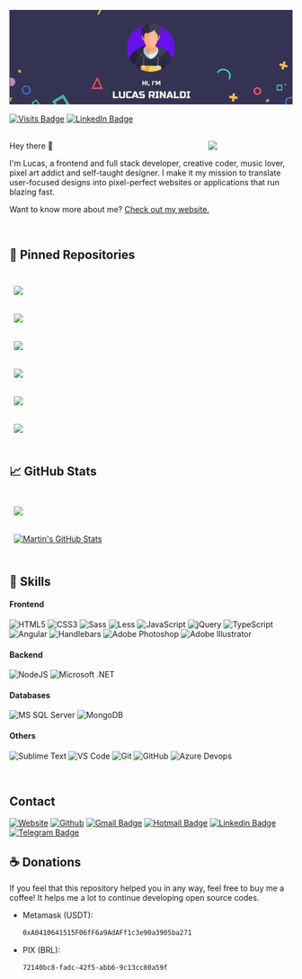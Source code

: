 [![Lucas Rinaldi GitHub Banner](./assets/header.png)](https://lucasreinaldi.com.br)

[![Visits Badge](https://badges.pufler.dev/visits/rinaldilucas/rinaldilucas)](https://lucasreinaldi.com.br)
[![LinkedIn Badge](https://img.shields.io/badge/LinkedIn-Profile-informational?style=flat&logo=linkedin&logoColor=white&color=0D76A8)](https://www.linkedin.com/in/rinaldilucas/)

<br>

<img align="right" width="150"  src="https://media1.giphy.com/media/jaHx2CoUG7L8y3SDn9/giphy.gif?cid=ecf05e47d137f7339c00f8e1b7afaa1f8ed8d958b4d0aa6e&rid=giphy.gif">
Hey there 👋

I'm Lucas, a frontend and full stack developer, creative coder, music lover, pixel art addict and self-taught designer. I make it my mission to translate user-focused designs into pixel-perfect websites or applications that run blazing fast.

Want to know more about me? [Check out my website.](https://lucasreinaldi.com.br)

<br>

## 📌 Pinned Repositories

<br>

<a href="https://github.com/rinaldilucas/node-api-template">
  <img align="center" style="margin:0.5rem" src="https://github-readme-stats.vercel.app/api/pin/?username=rinaldilucas&repo=node-api-template&title_color=ffffff&text_color=c9cacc&icon_color=4AB197&bg_color=1A2B34" />
</a>

<br>
<br>

<a href="https://github.com/rinaldilucas/improved-linktree-template">
  <img align="center" style="margin:0.5rem" src="https://github-readme-stats.vercel.app/api/pin/?username=rinaldilucas&repo=improved-linktree-template&title_color=ffffff&text_color=c9cacc&icon_color=4AB197&bg_color=1A2B34" />
</a>

<br>
<br>

<a href="https://github.com/rinaldilucas/compass-template">
  <img align="center" style="margin:0.5rem" src="https://github-readme-stats.vercel.app/api/pin/?username=rinaldilucas&repo=compass-template&title_color=ffffff&text_color=c9cacc&icon_color=4AB197&bg_color=1A2B34" />
</a>

<br>
<br>

<a href="https://github.com/rinaldilucas/less-template">
  <img align="center" style="margin:0.5rem" src="https://github-readme-stats.vercel.app/api/pin/?username=rinaldilucas&repo=less-template&title_color=ffffff&text_color=c9cacc&icon_color=4AB197&bg_color=1A2B34" />
</a>

<br>
<br>

<a href="https://github.com/rinaldilucas/flexbox-grid-template">
  <img align="center" style="margin:0.5rem" src="https://github-readme-stats.vercel.app/api/pin/?username=rinaldilucas&repo=flexbox-grid-template&title_color=ffffff&text_color=c9cacc&icon_color=4AB197&bg_color=1A2B34" />
</a>

<br>
<br>

<a href="https://github.com/rinaldilucas/angularjs-template">
  <img align="center" style="margin:0.5rem" src="https://github-readme-stats.vercel.app/api/pin/?username=rinaldilucas&repo=angularjs-template&title_color=ffffff&text_color=c9cacc&icon_color=4AB197&bg_color=1A2B34" />
</a>

<br>
<br>

## &#x1f4c8; GitHub Stats

<br>

<a href="https://github.com/rinaldilucas">
  <img align="center" style="margin:0.5rem" src="https://github-readme-stats.vercel.app/api/top-langs/?username=rinaldilucas&hide=html,css&title_color=ffffff&text_color=c9cacc&icon_color=4AB197&bg_color=1A2B34" />
</a>

<br>
<br>

<a href="https://github.com/rinaldilucas">
  <img align="center" style="margin:0.5rem" src="https://github-readme-stats.vercel.app/api?username=rinaldilucas&show_icons=true&line_height=27&count_private=true&title_color=ffffff&text_color=c9cacc&icon_color=4AB097&bg_color=1A2B34" alt="Martin's GitHub Stats" />
</a>

<br>
<br>

## 💼 Skills

#### Frontend
![HTML5](https://img.shields.io/badge/-HTML5-%23E44D27?style=flat-square&logo=html5&logoColor=ffffff)
![CSS3](https://img.shields.io/badge/-CSS3-%231572B6?style=flat-square&logo=css3)
![Sass](https://img.shields.io/badge/-Sass-%23CC6699?style=flat-square&logo=sass&logoColor=ffffff)
![Less](https://img.shields.io/badge/-Less-%231d365d?style=flat-square&logo=less&logoColor=ffffff)
![JavaScript](https://img.shields.io/badge/-JavaScript-%23F7DF1C?style=flat-square&logo=javascript&logoColor=000&labelColor=CCCC00&color=CCCC00)
![jQuery](https://img.shields.io/badge/-jQuery%20-%23F7DF1C?style=flat-square&logo=jquery&logoColor=ffffff&labelColor=0769ad&color=0769ad&textColor=000000)
![TypeScript](https://img.shields.io/badge/-TypeScript-%23F7DF1C?style=flat-square&logo=typescript&logoColor=ffffff&labelColor=007acc&color=007acc)
![Angular](https://img.shields.io/badge/-Angular-%23F7DF1C?style=flat-square&logo=angular&logoColor=FFFFFF&labelColor=FF0000&color=FF0000)
![Handlebars](https://img.shields.io/badge/-Handlebars,js-%23f0772b?style=flat-square&logo=handlebars.js&logoColor=ffffff)
![Adobe Photoshop](http://img.shields.io/badge/-Adobe%20Photoshop-3C327B?style=flat-square&logo=adobe-photoshop&logoColor=ffffff)
![Adobe Illustrator](https://img.shields.io/badge/-Adobe%20Illustrator-f8a829?style=flat-square&logo=adobe-illustrator&logoColor=000)

#### Backend
![NodeJS](https://img.shields.io/badge/-NodeJS-black?style=flat-square&logo=Node.js)
![Microsoft .NET](https://img.shields.io/badge/-Microsoft%20.NET-%23F7DF1C?style=flat-square&logo=.net&logoColor=ffffff&labelColor=2962ff&color=2962ff&textColor=000000)

#### Databases
![MS SQL Server](http://img.shields.io/badge/-MS%20SQL%20Server-CC2927?style=flat-square&logo=microsoft-sql-server&logoColor=ffffff)
![MongoDB](https://img.shields.io/badge/-MongoDB-%23F7DF1C?style=flat-square&logo=mongodb&logoColor=ffffff&labelColor=69b23f&color=69b23f)

#### Others
![Sublime Text](https://img.shields.io/badge/-sublime-007ACC?style=flat-square&logo=visual-studio-code&logoColor=ffffff)
![VS Code](http://img.shields.io/badge/-VS%20Code-007ACC?style=flat-square&logo=visual-studio-code&logoColor=ffffff)
![Git](https://img.shields.io/badge/-Git-%23F05032?style=flat-square&logo=git&logoColor=%23ffffff)
![GitHub](https://img.shields.io/badge/-GitHub-181717?style=flat-square&logo=github)
![Azure Devops](https://img.shields.io/badge/-Azure%20Devops%20-%23F7DF1C?style=flat-square&logo=azuredevops&logoColor=ffffff&labelColor=0078d4&color=0078d4&textColor=000000
)

<br>

## Contact

[![Website](https://img.shields.io/badge/-Website-0078D4?style=flat-square&logo=html5&logoColor=white&link=https://rinaldilucas.com)](https://rinaldilucas.com)
[![Github](https://img.shields.io/badge/-Github-967bb5?style=flat-square&labelColor=967bb5&logo=github&logoColor=white&link=https://github.com/rinaldilucas
)](https://github.com/rinaldilucas)
[![Gmail Badge](https://img.shields.io/badge/-Gmail-c14438?style=flat-square&logo=Gmail&logoColor=white&link=mailto:lucasreinaldi@gmail.com)](mailto:lucasreinaldi@gmail.com)
[![Hotmail Badge](https://img.shields.io/badge/-Hotmail-0078D4?style=flat-square&logo=microsoft-outlook&logoColor=white&link=mailto:lucasreinaldi@hotmail.com)](mailto:lucasreinaldi@hotmail.com)
[![Linkedin Badge](https://img.shields.io/badge/-LinkedIn-blue?style=flat-square&logo=Linkedin&logoColor=white&link=https://www.linkedin.com/in/rinaldilucas/)](https://www.linkedin.com/in/rinaldilucas/)
[![Telegram Badge](https://img.shields.io/badge/-Telegram-1ca0f1?style=flat-square&labelColor=1ca0f1&logo=telegram&logoColor=white&link=https://t.me/rinaldilucas)](https://t.me/rinaldilucas)

## ☕ Donations

If you feel that this repository helped you in any way, feel free to buy me a coffee!
It helps me a lot to continue developing open source codes.

-   Metamask (USDT):
    ```sh
    0xA0410641515F06fF6a9AdAFf1c3e90a3905ba271
    ```
-   PIX (BRL):
    ```sh
    72140bc8-fadc-42f5-abb6-9c13cc80a59f
    ```
